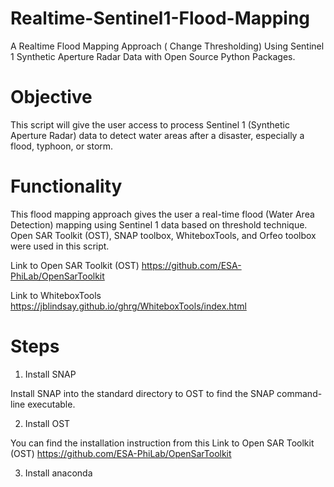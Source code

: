 # Realtime-Sentinel1-Flood-Mapping
A Realtime Flood Mapping Approach ( Change Thresholding) Using Sentinel 1 Synthetic Aperture Radar Data with Open Source Python Packages.

# Objective 
This script will give the user access to process Sentinel 1 (Synthetic Aperture Radar) data to detect water areas after a disaster, especially a flood, typhoon, or storm.

# Functionality
This flood mapping approach gives the user a real-time flood (Water Area Detection) mapping using Sentinel 1 data based on threshold technique.
Open SAR Toolkit (OST), SNAP toolbox, WhiteboxTools, and Orfeo toolbox were used in this script.

Link to Open SAR Toolkit (OST)
https://github.com/ESA-PhiLab/OpenSarToolkit 

Link to WhiteboxTools
https://jblindsay.github.io/ghrg/WhiteboxTools/index.html

# Steps
1. Install SNAP

Install SNAP into the standard directory to OST to find the SNAP command-line executable. 

2. Install OST

You can find the installation instruction from this Link to Open SAR Toolkit (OST)
https://github.com/ESA-PhiLab/OpenSarToolkit 

3. Install anaconda
